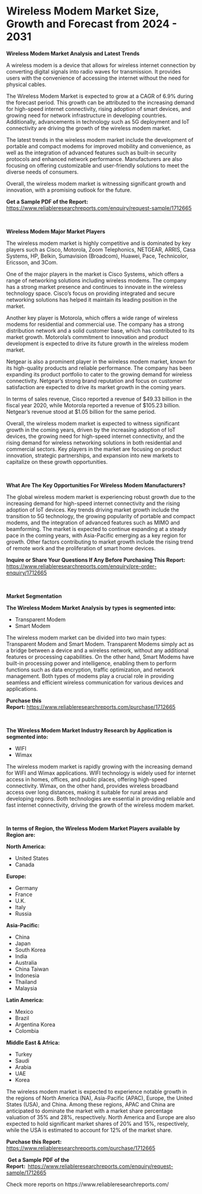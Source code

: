 <p><h1>Wireless Modem Market Size, Growth and Forecast from 2024 - 2031</h1></p><p><strong>Wireless Modem Market Analysis and Latest Trends</strong></p>
<p><p>A wireless modem is a device that allows for wireless internet connection by converting digital signals into radio waves for transmission. It provides users with the convenience of accessing the internet without the need for physical cables.</p><p>The Wireless Modem Market is expected to grow at a CAGR of 6.9% during the forecast period. This growth can be attributed to the increasing demand for high-speed internet connectivity, rising adoption of smart devices, and growing need for network infrastructure in developing countries. Additionally, advancements in technology such as 5G deployment and IoT connectivity are driving the growth of the wireless modem market.</p><p>The latest trends in the wireless modem market include the development of portable and compact modems for improved mobility and convenience, as well as the integration of advanced features such as built-in security protocols and enhanced network performance. Manufacturers are also focusing on offering customizable and user-friendly solutions to meet the diverse needs of consumers.</p><p>Overall, the wireless modem market is witnessing significant growth and innovation, with a promising outlook for the future.</p></p>
<p><strong>Get a Sample PDF of the Report:&nbsp;</strong> <a href="https://www.reliableresearchreports.com/enquiry/request-sample/1712665">https://www.reliableresearchreports.com/enquiry/request-sample/1712665</a></p>
<p>&nbsp;</p>
<p><strong>Wireless Modem Major Market Players</strong></p>
<p><p>The wireless modem market is highly competitive and is dominated by key players such as Cisco, Motorola, Zoom Telephonics, NETGEAR, ARRIS, Casa Systems, HP, Belkin, Sumavision (Broadcom), Huawei, Pace, Technicolor, Ericsson, and 3Com.</p><p>One of the major players in the market is Cisco Systems, which offers a range of networking solutions including wireless modems. The company has a strong market presence and continues to innovate in the wireless technology space. Cisco’s focus on providing integrated and secure networking solutions has helped it maintain its leading position in the market.</p><p>Another key player is Motorola, which offers a wide range of wireless modems for residential and commercial use. The company has a strong distribution network and a solid customer base, which has contributed to its market growth. Motorola’s commitment to innovation and product development is expected to drive its future growth in the wireless modem market.</p><p>Netgear is also a prominent player in the wireless modem market, known for its high-quality products and reliable performance. The company has been expanding its product portfolio to cater to the growing demand for wireless connectivity. Netgear’s strong brand reputation and focus on customer satisfaction are expected to drive its market growth in the coming years.</p><p>In terms of sales revenue, Cisco reported a revenue of $49.33 billion in the fiscal year 2020, while Motorola reported a revenue of $105.23 billion. Netgear’s revenue stood at $1.05 billion for the same period.</p><p>Overall, the wireless modem market is expected to witness significant growth in the coming years, driven by the increasing adoption of IoT devices, the growing need for high-speed internet connectivity, and the rising demand for wireless networking solutions in both residential and commercial sectors. Key players in the market are focusing on product innovation, strategic partnerships, and expansion into new markets to capitalize on these growth opportunities.</p></p>
<p>&nbsp;</p>
<p><strong>What Are The Key Opportunities For Wireless Modem Manufacturers?</strong></p>
<p><p>The global wireless modem market is experiencing robust growth due to the increasing demand for high-speed internet connectivity and the rising adoption of IoT devices. Key trends driving market growth include the transition to 5G technology, the growing popularity of portable and compact modems, and the integration of advanced features such as MIMO and beamforming. The market is expected to continue expanding at a steady pace in the coming years, with Asia-Pacific emerging as a key region for growth. Other factors contributing to market growth include the rising trend of remote work and the proliferation of smart home devices.</p></p>
<p><strong>Inquire or Share Your Questions If Any Before Purchasing This Report:</strong> <a href="https://www.reliableresearchreports.com/enquiry/pre-order-enquiry/1712665">https://www.reliableresearchreports.com/enquiry/pre-order-enquiry/1712665</a></p>
<p>&nbsp;</p>
<p><strong>Market Segmentation</strong></p>
<p><strong>The Wireless Modem Market Analysis by types is segmented into:</strong></p>
<p><ul><li>Transparent Modem</li><li>Smart Modem</li></ul></p>
<p><p>The wireless modem market can be divided into two main types: Transparent Modem and Smart Modem. Transparent Modems simply act as a bridge between a device and a wireless network, without any additional features or processing capabilities. On the other hand, Smart Modems have built-in processing power and intelligence, enabling them to perform functions such as data encryption, traffic optimization, and network management. Both types of modems play a crucial role in providing seamless and efficient wireless communication for various devices and applications.</p></p>
<p><strong>Purchase this Report:&nbsp;</strong><a href="https://www.reliableresearchreports.com/purchase/1712665">https://www.reliableresearchreports.com/purchase/1712665</a></p>
<p>&nbsp;</p>
<p><strong>The Wireless Modem Market Industry Research by Application is segmented into:</strong></p>
<p><ul><li>WIFI</li><li>Wimax</li></ul></p>
<p><p>The wireless modem market is rapidly growing with the increasing demand for WIFI and Wimax applications. WIFI technology is widely used for internet access in homes, offices, and public places, offering high-speed connectivity. Wimax, on the other hand, provides wireless broadband access over long distances, making it suitable for rural areas and developing regions. Both technologies are essential in providing reliable and fast internet connectivity, driving the growth of the wireless modem market.</p></p>
<p>&nbsp;</p>
<p><strong>In terms of Region, the Wireless Modem Market Players available by Region are:</strong></p>
<p>
    <p> <strong> North America: </strong>
        <ul>
            <li>United States</li>
            <li>Canada</li>
        </ul>
        </p> 
    <p> <strong> Europe: </strong>
        <ul>
            <li>Germany</li>
            <li>France</li>
            <li>U.K.</li>
            <li>Italy</li>
            <li>Russia</li>
        </ul>
        </p> 
    <p> <strong> Asia-Pacific: </strong>
        <ul>
            <li>China</li>
            <li>Japan</li>
            <li>South Korea</li>
            <li>India</li>
            <li>Australia</li>
            <li>China Taiwan</li>
            <li>Indonesia</li>
            <li>Thailand</li>
            <li>Malaysia</li>
        </ul>
        </p> 
    <p> <strong> Latin America: </strong>
        <ul>
            <li>Mexico</li>
            <li>Brazil</li>
            <li>Argentina Korea</li>
            <li>Colombia</li>
        </ul>
        </p> 
    <p> <strong> Middle East & Africa: </strong>
        <ul>
            <li>Turkey</li>
            <li>Saudi</li>
            <li>Arabia</li>
            <li>UAE</li>
            <li>Korea</li>
        </ul>
    </p>
    </p>
<p><p>The wireless modem market is expected to experience notable growth in the regions of North America (NA), Asia-Pacific (APAC), Europe, the United States (USA), and China. Among these regions, APAC and China are anticipated to dominate the market with a market share percentage valuation of 35% and 28%, respectively. North America and Europe are also expected to hold significant market shares of 20% and 15%, respectively, while the USA is estimated to account for 12% of the market share.</p></p>
<p><strong>Purchase this Report: </strong><a href="https://www.reliableresearchreports.com/purchase/1712665">https://www.reliableresearchreports.com/purchase/1712665</a></p>
<p>&nbsp;<strong>Get a Sample PDF of the Report:&nbsp;&nbsp;</strong><a href="https://www.reliableresearchreports.com/enquiry/request-sample/1712665">https://www.reliableresearchreports.com/enquiry/request-sample/1712665</a></p>
<p><strong></strong></p>
<p>Check more reports on https://www.reliableresearchreports.com/</p>